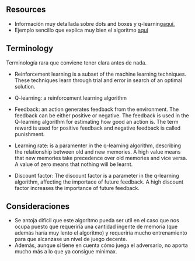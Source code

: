 
## Resources
  + Información muy detallada sobre dots and boxes y q-learning[aquí.](http://www.csc.kth.se/utbildning/kandidatexjobb/datateknik/2010/rapport/arvidsson_oskar_OCH_wallgren_linus_K10047.pdf)
  + Ejemplo sencillo que explica muy bien el algoritmo [aquí](http://mnemstudio.org/path-finding-q-learning-tutorial.htm)

## Terminology
Terminología rara que conviene tener clara antes de nada.
  + Reinforcement learning is a subset of the machine learning techniques. These techniques learn through trial and error in search of an optimal solution.
  + Q-learning: a reinforcement learning algorithm
  + Feedback: an action generates feedback from the environment. The feedback can be either positive or negative. The feedback is used in the Q-learning algorithm for estimating how good an action is. The term reward is used for positive feedback and negative feedback is called punishment.

  + Learning rate: is a paramenter in the q-learning algorithm, describing the relationship between old and new memories. A high value means that new memories take precedence over old memories and vice versa. A value of zero means that nothing will be learnt.

  + Discount factor: The discount factor is a parameter in the q-learning algorithm, affecting the importace of future feedback. A high discount factor increases the importance of future feedback.

## Consideraciones
  + Se antoja difícil que este algoritmo pueda ser util en el caso que nos ocupa puesto que requeriría una cantidad ingente de memoria (que además haría muy lento el algoritmo) y requeriría mucho entrenamiento para que alcanzase un nivel de juego decente.
  + Además, aunque sí tiene en cuenta cómo juega el adversario, no aporta mucho más a lo que ya consigue minimax.
